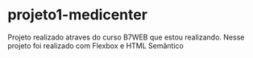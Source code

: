 # projeto1-medicenter

Projeto realizado atraves do curso B7WEB que estou realizando.
Nesse projeto foi realizado com Flexbox e HTML Semântico
